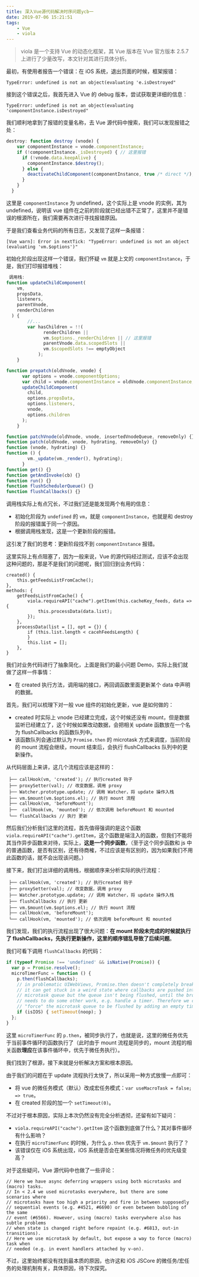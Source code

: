 ```yaml
---
title: 深入Vue源代码解决时序问题ycb一
date: 2019-07-06 15:21:51
tags:
	- Vue
	- viola
---
```


>viola 是一个支持 Vue 的动态化框架，其 Vue 版本在 Vue 官方版本 2.5.7 上进行了少量改写，本文针对其进行具体分析。

最初，有使用者报告一个错误：在 iOS 系统，退出页面的时候，框架报错：

```
TypeError: undefined is not an object(evaluating 'e.isDestroyed"
```

接到这个错误之后，我首先进入 Vue 的 debug 版本，尝试获取更详细的信息：

```
TypeError: undefined is not an object(evaluating 'componentInstance.isDestroyed"
```

我们顺利地拿到了报错的变量名称，去 Vue 源代码中搜索，我们可以发现报错之处：

```javascript
destroy: function destroy (vnode) {
    var componentInstance = vnode.componentInstance;
    if (!componentInstance._isDestroyed) { // 这里报错
      if (!vnode.data.keepAlive) {
        componentInstance.$destroy();
      } else {
        deactivateChildComponent(componentInstance, true /* direct */);
      }
    }
  }
```

这里是 `componentInstance` 为 undefined，这个实际上是 vnode 的实例，其为 undefined，说明该 vue 组件在之前的阶段就已经出错不正常了，这里并不是错误的根源所在，我们需要再次进行寻找报错原因。

于是我们查看业务代码的所有日志，又发现了这样一条报错：

```
[Vue warn]: Error in nextTick: "TypeError: undefined is not an object (evaluating 'vm.$options')" 
```

初始化阶段出现这样一个错误，我们怀疑 `vm` 就是上文的 `componentInstance`，于是，我们打印报错堆栈：

```javascript
 调用栈:
function updateChildComponent(
    vm,
    propsData,
    listeners,
    parentVnode,
    renderChildren
  ) {
        //...
        var hasChildren = !!(
              renderChildren ||
              vm.$options._renderChildren || // 这里报错
              parentVnode.data.scopedSlots ||
              vm.$scopedSlots !== emptyObject
            );
    }

function prepatch(oldVnode, vnode) {
      var options = vnode.componentOptions;
      var child = vnode.componentInstance = oldVnode.componentInstance;
      updateChildComponent(
        child,
        options.propsData,
        options.listeners,
        vnode,
        options.children
      );
    }

function patchVnode(oldVnode, vnode, insertedVnodeQueue, removeOnly) {}
function patch(oldVnode, vnode, hydrating, removeOnly) {}
function (vnode, hydrating) {}
function () {
        vm._update(vm._render(), hydrating);
      }
function get() {}
function getAndInvoke(cb) {}
function run() {}
function flushSchedulerQueue() {}
function flushCallbacks() {}
```

调用栈实际上有点冗长，不过我们还是能发现两个有用的信息：

* 初始化阶段为 `undefined` 的 `vm`，就是 `componentInstance`，也就是和 destroy 阶段的报错属于同一个原因。
* 根据调用栈发现，这是一个更新阶段的报错。

这引发了我们的思考：更新阶段找不到 `componentInstance` 报错。

这里实际上有点阻塞了，因为一般来说，Vue 的源代码经过测试，应该不会出现这种问题的，那是不是我们的问题呢，我们回归到业务代码：

```
created() {
    this.getFeedsListFromCache();
},
methods: {
    getFeedsListFromCache() {
        viola.requireAPI("cache").getItem(this.cacheKey_feeds, data => {
            this.processData(data.list);
        });
    },
    processData(list = [], opt = {}) {
        if (this.list.length < cacehFeedsLength) {
        }
        this.list = [];
    },
}
```

我们对业务代码进行了抽象简化，上面是我们的最小问题 Demo，实际上我们就做了这样一件事情：

* 在 created 执行方法，调用端的接口，再回调函数里面更新某个 data 中声明的数据。

首先，我们可以梳理下对一般 vue 组件的初始化更新，vue 是如何做的：

* created 时实际上 vnode 已经建立完成，这个时候还没有 mount，但是数据监听已经建立了，这个时候如果改动数据，会把相关 update 函数放在一个名为 flushCallbacks 的函数队列中。
* 该函数队列会通过默认为 `Promise.then` 的 microtask 方式来调度，当前阶段的 mount 流程会继续，mount 结束后，会执行 flushCallbacks 队列中的更新操作。

从代码层面上来讲，这几个流程应该是这样的：

```
 ├── callHook(vm, 'created'); // 执行created 钩子
 ├── proxySetter(val); // 改变数据，调用 proxy
 ├── Watcher.prototype.update; // 调用 Watcher，将 update 操作入栈
 ├── vm.$mount(vm.$options.el); // 执行 mount 流程
 ├── callHook(vm, 'beforeMount');
 ├──  callHook(vm, 'mounted'); // 依次调用 beforeMount 和 mounted
 └── flushCallbacks // 执行 更新
```

然后我们分析我们这里的流程，首先值得强调的是这个函数 `viola.requireAPI("cache").getItem`，这个函数是端注入的函数，但我们不能将其当作异步函数来对待，实际上，**这是一个同步函数**，（至于这个同步函数和 js 中的普通函数，是否有区别，还有待商榷，不过应该是有区别的，因为如果我们不用此函数的话，就不会出现该问题。）

接下来，我们打出详细的调用栈，根据顺序来分析实际的执行流程：

```
 ├── callHook(vm, 'created'); // 执行created 钩子
 ├── proxySetter(val); // 改变数据，调用 proxy
 ├── Watcher.prototype.update; // 调用 Watcher，将 update 操作入栈
 ├── flushCallbacks // 执行 更新
 ├── vm.$mount(vm.$options.el); // 执行 mount 流程 
 ├── callHook(vm, 'beforeMount');
 └── callHook(vm, 'mounted'); // 依次调用 beforeMount 和 mounted
```

我们发现，我们的执行流程出现了很大问题：**在 mount 阶段未完成的时候就执行了 flushCallbacks，先执行更新操作，这里的顺序错乱导致了后续问题**。

我们可看下调用 `flushCallbacks` 的代码：

```javascript
if (typeof Promise !== 'undefined' && isNative(Promise)) {
  var p = Promise.resolve();
  microTimerFunc = function () {
    p.then(flushCallbacks);
    // in problematic UIWebViews, Promise.then doesn't completely break, but
    // it can get stuck in a weird state where callbacks are pushed into the
    // microtask queue but the queue isn't being flushed, until the browser
    // needs to do some other work, e.g. handle a timer. Therefore we can
    // "force" the microtask queue to be flushed by adding an empty timer.
    if (isIOS) { setTimeout(noop); }
  };
} 
```

这里 `microTimerFunc` 的 `p.then`，被同步执行了，也就是说，这里的微任务优先于当前事件循环的函数执行了（此时由于 mount 流程是同步的，mount 流程的相关函数**理应**在该事件循环中，优先于微任务执行）。

我们找到了根源，接下来就是分析解决方案和根本原因。

由于我们的问题在于 update 流程执行太快了，所以采用一种方式放慢一点即可：

* 将 vue 的微任务模式（默认）改成宏任务模式：`var useMacroTask = false; => true`。
* 在 created 阶段的加一个 `setTimeout(0)`。

不过对于根本原因，实际上本次仍然没有完全分析透彻，还留有如下疑问：

* `viola.requireAPI("cache").getItem` 这个函数到底做了什么？其对事件循环有什么影响？
* 在执行 `microTimerFunc` 的时候，为什么 `p.then` 优先于 `vm.$mount` 执行了？
* 该错误仅在 iOS 系统出现，iOS 系统是否会在某些情况将微任务的优先级变高？

对于这些疑问，Vue 源代码中也做了一些评论：

```
// Here we have async deferring wrappers using both microtasks and (macro) tasks.
// In < 2.4 we used microtasks everywhere, but there are some scenarios where
// microtasks have too high a priority and fire in between supposedly
// sequential events (e.g. #4521, #6690) or even between bubbling of the same
// event (#6566). However, using (macro) tasks everywhere also has subtle problems
// when state is changed right before repaint (e.g. #6813, out-in transitions).
// Here we use microtask by default, but expose a way to force (macro) task when
// needed (e.g. in event handlers attached by v-on).
```

不过，这里始终都没有找到最本质的原因，也许这和 iOS JSCore 的微任务/宏任务的处理机制有关，具体原因，待下次探究。



